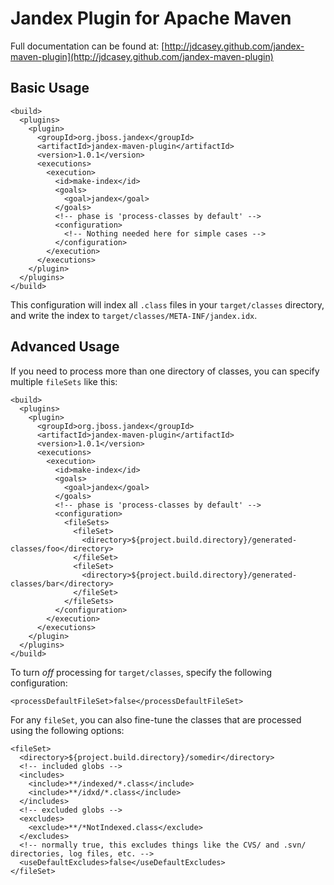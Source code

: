 Jandex Plugin for Apache Maven
==============================

Full documentation can be found at: [http://jdcasey.github.com/jandex-maven-plugin](http://jdcasey.github.com/jandex-maven-plugin)

Basic Usage
-----------

    <build>
      <plugins>
        <plugin>
          <groupId>org.jboss.jandex</groupId>
          <artifactId>jandex-maven-plugin</artifactId>
          <version>1.0.1</version>
          <executions>
            <execution>
              <id>make-index</id>
              <goals>
                <goal>jandex</goal>
              </goals>
              <!-- phase is 'process-classes by default' -->
              <configuration>
                <!-- Nothing needed here for simple cases -->
              </configuration>
            </execution>
          </executions>
        </plugin>
      </plugins>
    </build>

This configuration will index all `.class` files in your `target/classes` directory, and write the index to `target/classes/META-INF/jandex.idx`.

Advanced Usage
--------------

If you need to process more than one directory of classes, you can specify multiple `fileSets` like this:

    <build>
      <plugins>
        <plugin>
          <groupId>org.jboss.jandex</groupId>
          <artifactId>jandex-maven-plugin</artifactId>
          <version>1.0.1</version>
          <executions>
            <execution>
              <id>make-index</id>
              <goals>
                <goal>jandex</goal>
              </goals>
              <!-- phase is 'process-classes by default' -->
              <configuration>
                <fileSets>
                  <fileSet>
                    <directory>${project.build.directory}/generated-classes/foo</directory>
                  </fileSet>
                  <fileSet>
                    <directory>${project.build.directory}/generated-classes/bar</directory>
                  </fileSet>
                </fileSets>
              </configuration>
            </execution>
          </executions>
        </plugin>
      </plugins>
    </build>

To turn *off* processing for `target/classes`, specify the following configuration:

    <processDefaultFileSet>false</processDefaultFileSet>

For any `fileSet`, you can also fine-tune the classes that are processed using the following options:

    <fileSet>
      <directory>${project.build.directory}/somedir</directory>
      <!-- included globs -->
      <includes>
        <include>**/indexed/*.class</include>
        <include>**/idxd/*.class</include>
      </includes>
      <!-- excluded globs -->
      <excludes>
        <exclude>**/*NotIndexed.class</exclude>
      </excludes>
      <!-- normally true, this excludes things like the CVS/ and .svn/ directories, log files, etc. -->
      <useDefaultExcludes>false</useDefaultExcludes>
    </fileSet>
